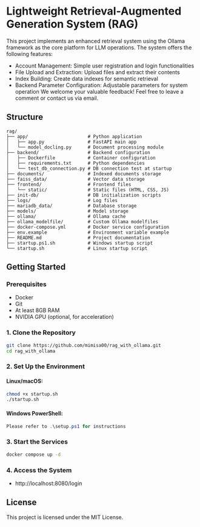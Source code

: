 # Lightweight Retrieval-Augmented Generation System (RAG)

This project implements an enhanced retrieval system using the Ollama framework as the core platform for LLM operations. The system offers the following features:
- Account Management: Simple user registration and login functionalities
- File Upload and Extraction: Upload files and extract their contents
- Index Building: Create data indexes for semantic retrieval
- Backend Parameter Configuration: Adjustable parameters for system operation
We welcome your valuable feedback! Feel free to leave a comment or contact us via email.


##  Structure

```
rag/
├── app/                      # Python application
│   ├── app.py                # FastAPI main app
│   └── model_docling.py      # Document processing module
├── backend/                  # Backend configuration
│   ├── Dockerfile            # Container configuration
│   ├── requirements.txt      # Python dependencies
│   └── test_db_connection.py # DB connection test at startup
├── documents/                # Indexed documents storage
├── faiss_data/               # Vector data storage
├── frontend/                 # Frontend files
│   └── static/               # Static files (HTML, CSS, JS)
├── init-db/                  # DB initialization scripts
├── logs/                     # Log files
├── mariadb_data/             # Database storage
├── models/                   # Model storage
├── ollama/                   # Ollama cache
├── ollama_modelfile/         # Custom Ollama modelfiles
├── docker-compose.yml        # Docker service configuration
├── env.example               # Environment variable example
├── README.md                 # Project documentation
├── startup.ps1.sh            # Windows startup script
└── startup.sh                # Linux startup script
```

##  Getting Started

### Prerequisites
- Docker
- Git
- At least 8GB RAM
- NVIDIA GPU (optional, for acceleration)

### 1. Clone the Repository

```bash
git clone https://github.com/mimisa00/rag_with_ollama.git
cd rag_with_ollama
```

### 2. Set Up the Environment

#### Linux/macOS:
```bash
chmod +x startup.sh
./startup.sh
```

#### Windows PowerShell:
```powershell
Please refer to .\setup.ps1 for instructions
```

### 3. Start the Services

```bash
docker compose up -d
```

### 4. Access the System
- http://localhost:8080/login


##  License
This project is licensed under the MIT License.
